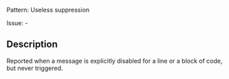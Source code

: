 Pattern: Useless suppression

Issue: -

## Description

Reported when a message is explicitly disabled for a line or a block of code, but never triggered.